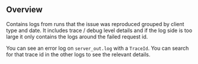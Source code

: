 ## Overview

Contains logs from runs that the issue was reproduced grouped by client type and date.
It includes trace / debug level details and if the log side is too large it only contains the logs around the failed request id.

You can see an error log on `server_out.log` with a `TraceId`. 
You can search for that trace id in the other logs to see the relevant details.